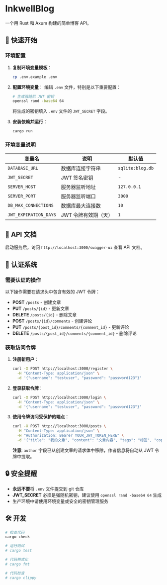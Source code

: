 # InkwellBlog

一个用 Rust 和 Axum 构建的简单博客 API。

## 🚀 快速开始

### 环境配置

1. **复制环境变量模板**：
   ```bash
   cp .env.example .env
   ```

2. **配置环境变量**：
   编辑 `.env` 文件，特别是以下重要配置：

   ```bash
   # 生成强随机 JWT 密钥
   openssl rand -base64 64
   ```

   将生成的密钥填入 `.env` 文件的 `JWT_SECRET` 字段。

3. **安装依赖并运行**：
   ```bash
   cargo run
   ```

### 环境变量说明

| 变量名                   | 说明           | 默认值              |
|-----------------------|--------------|------------------|
| `DATABASE_URL`        | 数据库连接字符串     | `sqlite:blog.db` |
| `JWT_SECRET`          | JWT 签名密钥     | -                |
| `SERVER_HOST`         | 服务器监听地址      | `127.0.0.1`      |
| `SERVER_PORT`         | 服务器监听端口      | `3000`           |
| `DB_MAX_CONNECTIONS`  | 数据库最大连接数     | `10`             |
| `JWT_EXPIRATION_DAYS` | JWT 令牌有效期（天） | `1`              |

## 📝 API 文档

启动服务后，访问 `http://localhost:3000/swagger-ui` 查看 API 文档。

## 🔐 认证系统

### 需要认证的操作

以下操作需要在请求头中包含有效的 JWT 令牌：

- **POST** `/posts` - 创建文章
- **PUT** `/posts/{id}` - 更新文章
- **DELETE** `/posts/{id}` - 删除文章
- **POST** `/posts/{id}/comments` - 创建评论
- **PUT** `/posts/{post_id}/comments/{comment_id}` - 更新评论
- **DELETE** `/posts/{post_id}/comments/{comment_id}` - 删除评论

### 获取访问令牌

1. **注册新用户**：
   ```bash
   curl -X POST http://localhost:3000/register \
     -H "Content-Type: application/json" \
     -d '{"username": "testuser", "password": "password123"}'
   ```

2. **登录获取令牌**：
   ```bash
   curl -X POST http://localhost:3000/login \
     -H "Content-Type: application/json" \
     -d '{"username": "testuser", "password": "password123"}'
   ```

3. **使用令牌访问受保护的端点**：
   ```bash
   curl -X POST http://localhost:3000/posts \
     -H "Content-Type: application/json" \
     -H "Authorization: Bearer YOUR_JWT_TOKEN_HERE" \
     -d '{"title": "我的文章", "content": "文章内容", "tags": "标签", "copyright": "版权信息"}'
   ```

   **注意**: `author` 字段已从创建文章的请求体中移除，作者信息将自动从 JWT 令牌中提取。

## 🔒 安全提醒

- **永远不要**将 `.env` 文件提交到 git 仓库
- **JWT_SECRET** 必须是强随机密钥，建议使用 `openssl rand -base64 64` 生成
- 生产环境中请使用环境变量或安全的密钥管理服务

## 🛠 开发

```bash
# 检查代码
cargo check

# 运行测试
# cargo test

# 代码格式化
# cargo fmt

# 代码检查
# cargo clippy
```
